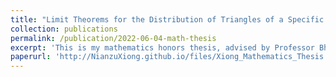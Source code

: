 ```yaml
---
title: "Limit Theorems for the Distribution of Triangles of a Specific Color"
collection: publications
permalink: /publication/2022-06-04-math-thesis
excerpt: 'This is my mathematics honors thesis, advised by Professor Bhaswar Bhattacharya and Professor Robin Pemantle.'
paperurl: 'http://NianzuXiong.github.io/files/Xiong_Mathematics_Thesis.pdf'
---
```

